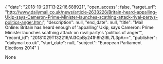 {
  "date": "2018-10-29T13:22:16.688921", 
  "open_access": false, 
  "target_url": "http://www.dailymail.co.uk/news/article-2633226/Britain-heard-appalling-Ukip-says-Cameron-Prime-Minister-launches-scathing-attack-rival-partys-politics-anger.html", 
  "description": null, 
  "end_date": null, 
  "title": "Mail Online: Britain has heard enough of 'appalling' Ukip, says Cameron: Prime Minister launches scathing attack on rival party's 'politics of anger'", 
  "record_id": "20181029T132216/Al3CpBy241h8h2I8L7L3pA==", 
  "publisher": "dailymail.co.uk", 
  "start_date": null, 
  "subject": "European Parliament Elections 2014"
}

None